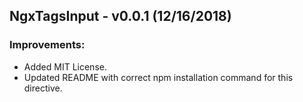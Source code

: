 ## NgxTagsInput - v0.0.1 (12/16/2018)

### Improvements:

* Added MIT License.
* Updated README with correct npm installation command for this directive.
